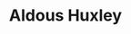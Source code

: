 ---
title: "Aldous Huxley"
hashtag: "aldous-huxley"
born-on: 1894-07-26
died-on: 1963-11-22
layout: hashtag
tags:
  - English
  - Philosopher
  - Psychonaut
  - Writer
  - Human Being
  - dead at the moment
---